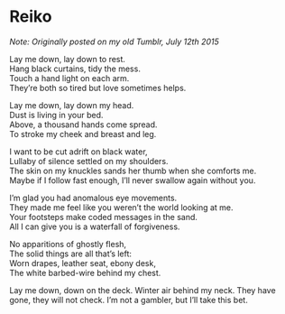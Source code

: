 # Reiko

*Note: Originally posted on my old Tumblr, July 12th 2015*

Lay me down, lay down to rest.  
Hang black curtains, tidy the mess.  
Touch a hand light on each arm.  
They’re both so tired but love sometimes helps.  

Lay me down, lay down my head.  
Dust is living in your bed.  
Above, a thousand hands come spread.  
To stroke my cheek and breast and leg.  

I want to be cut adrift on black water,  
Lullaby of silence settled on my shoulders.  
The skin on my knuckles sands her thumb when she comforts me.  
Maybe if I follow fast enough, I’ll never swallow again without you.  

I’m glad you had anomalous eye movements.  
They made me feel like you weren’t the world looking at me.  
Your footsteps make coded messages in the sand.  
All I can give you is a waterfall of forgiveness.  

No apparitions of ghostly flesh,  
The solid things are all that’s left:  
Worn drapes, leather seat, ebony desk,  
The white barbed-wire behind my chest.  

Lay me down, down on the deck.
Winter air behind my neck.
They have gone, they will not check.
I’m not a gambler, but I’ll take this bet.


